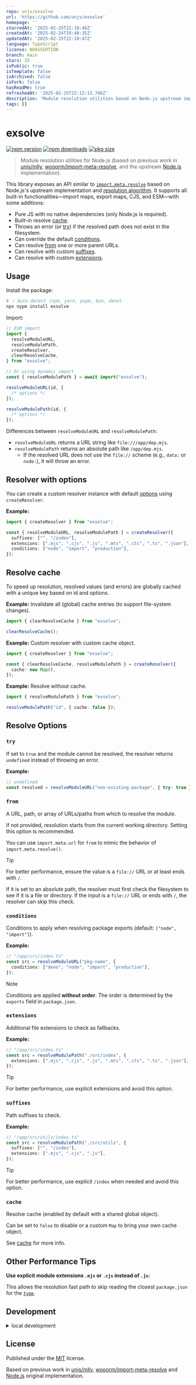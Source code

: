 ```yaml
---
repo: unjs/exsolve
url: 'https://github.com/unjs/exsolve'
homepage: ''
starredAt: '2025-02-25T22:10:46Z'
createdAt: '2025-02-24T19:48:35Z'
updatedAt: '2025-02-25T22:10:47Z'
language: TypeScript
license: NOASSERTION
branch: main
stars: 25
isPublic: true
isTemplate: false
isArchived: false
isFork: false
hasReadMe: true
refreshedAt: '2025-02-25T22:12:13.746Z'
description: 'Module resolution utilities based on Node.js upstream implementation. '
tags: []
---
```


# exsolve

[![npm version](https://img.shields.io/npm/v/exsolve?color=yellow)](https://npmjs.com/package/exsolve)
[![npm downloads](https://img.shields.io/npm/dm/exsolve?color=yellow)](https://npm.chart.dev/exsolve)
[![pkg size](https://img.shields.io/npm/unpacked-size/exsolve?color=yellow)](https://packagephobia.com/result?p=exsolve)

> Module resolution utilities for Node.js (based on previous work in [unjs/mlly](https://github.com/unjs/mlly), [wooorm/import-meta-resolve](https://github.com/wooorm/import-meta-resolve), and the upstream [Node.js](https://github.com/nodejs/node) implementation).

This library exposes an API similar to [`import.meta.resolve`](https://nodejs.org/api/esm.html#importmetaresolvespecifier) based on Node.js's upstream implementation and [resolution algorithm](https://nodejs.org/api/esm.html#esm_resolution_algorithm). It supports all built-in functionalities—import maps, export maps, CJS, and ESM—with some additions:

- Pure JS with no native dependencies (only Node.js is required).
- Built-in resolve [cache](#resolve-cache).
- Throws an error (or [try](#try)) if the resolved path does not exist in the filesystem.
- Can override the default [conditions](#conditions).
- Can resolve [from](#from) one or more parent URLs.
- Can resolve with custom [suffixes](#suffixes).
- Can resolve with custom [extensions](#extensions).

## Usage

Install the package:

```sh
# ✨ Auto-detect (npm, yarn, pnpm, bun, deno)
npx nypm install exsolve
```

Import:

```ts
// ESM import
import {
  resolveModuleURL,
  resolveModulePath,
  createResolver,
  clearResolveCache,
} from "exsolve";

// Or using dynamic import
const { resolveModulePath } = await import("exsolve");
```

```ts
resolveModuleURL(id, {
  /* options */
});

resolveModulePath(id, {
  /* options */
});
```

Differences between `resolveModuleURL` and `resolveModulePath`:

- `resolveModuleURL` returns a URL string like `file:///app/dep.mjs`.
- `resolveModulePath` returns an absolute path like `/app/dep.mjs`.
  - If the resolved URL does not use the `file://` scheme (e.g., `data:` or `node:`), it will throw an error.

## Resolver with options

You can create a custom resolver instance with default [options](#resolve-options) using `createResolver`.

**Example:**

```ts
import { createResolver } from "exsolve";

const { resolveModuleURL, resolveModulePath } = createResolver({
  suffixes: ["", "/index"],
  extensions: [".mjs", ".cjs", ".js", ".mts", ".cts", ".ts", ".json"],
  conditions: ["node", "import", "production"],
});
```

## Resolve cache

To speed up resolution, resolved values (and errors) are globally cached with a unique key based on id and options.

**Example:** Invalidate all (global) cache entries (to support file-system changes).

```ts
import { clearResolveCache } from "exsolve";

clearResolveCache();
```

**Example:** Custom resolver with custom cache object.

```ts
import { createResolver } from "exsolve";

const { clearResolveCache, resolveModulePath } = createResolver({
  cache: new Map(),
});
```

**Example:** Resolve without cache.

```ts
import { resolveModulePath } from "exsolve";

resolveModulePath("id", { cache: false });
```

## Resolve Options

### `try`

If set to `true` and the module cannot be resolved, the resolver returns `undefined` instead of throwing an error.

**Example:**

```ts
// undefined
const resolved = resolveModuleURL("non-existing-package", { try: true });
```

### `from`

A URL, path, or array of URLs/paths from which to resolve the module.

If not provided, resolution starts from the current working directory. Setting this option is recommended.

You can use `import.meta.url` for `from` to mimic the behavior of `import.meta.resolve()`.

> [!TIP]
> For better performance, ensure the value is a `file://` URL or at least ends with `/`.
>
> If it is set to an absolute path, the resolver must first check the filesystem to see if it is a file or directory.
> If the input is a `file://` URL or ends with `/`, the resolver can skip this check.

### `conditions`

Conditions to apply when resolving package exports (default: `["node", "import"]`).

**Example:**

```ts
// "/app/src/index.ts"
const src = resolveModuleURL("pkg-name", {
  conditions: ["deno", "node", "import", "production"],
});
```

> [!NOTE]
> Conditions are applied **without order**. The order is determined by the `exports` field in `package.json`.

### `extensions`

Additional file extensions to check as fallbacks.

**Example:**

```ts
// "/app/src/index.ts"
const src = resolveModulePath("./src/index", {
  extensions: [".mjs", ".cjs", ".js", ".mts", ".cts", ".ts", ".json"],
});
```

> [!TIP]
> For better performance, use explicit extensions and avoid this option.

### `suffixes`

Path suffixes to check.

**Example:**

```ts
// "/app/src/utils/index.ts"
const src = resolveModulePath("./src/utils", {
  suffixes: ["", "/index"],
  extensions: [".mjs", ".cjs", ".js"],
});
```

> [!TIP]
> For better performance, use explicit `/index` when needed and avoid this option.

### `cache`

Resolve cache (enabled by default with a shared global object).

Can be set to `false` to disable or a custom `Map` to bring your own cache object.

See [cache](#resolve-cache) for more info.

## Other Performance Tips

**Use explicit module extensions `.mjs` or `.cjs` instead of `.js`:**

This allows the resolution fast path to skip reading the closest `package.json` for the [`type`](https://nodejs.org/api/packages.html#type).

## Development

<details>

<summary>local development</summary>

- Clone this repository
- Install the latest LTS version of [Node.js](https://nodejs.org/en/)
- Enable [Corepack](https://github.com/nodejs/corepack) using `corepack enable`
- Install dependencies using `pnpm install`
- Run interactive tests using `pnpm dev`

</details>

## License

Published under the [MIT](https://github.com/unjs/exsolve/blob/main/LICENSE) license.

Based on previous work in [unjs/mlly](https://github.com/unjs/mlly), [wooorm/import-meta-resolve](https://github.com/wooorm/import-meta-resolve) and [Node.js](https://github.com/nodejs/node) original implementation.
